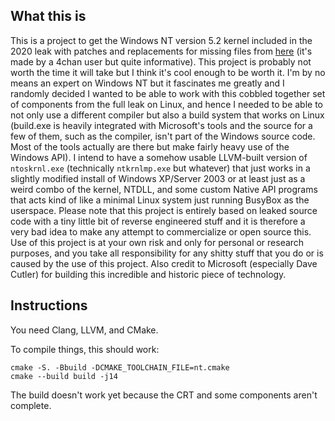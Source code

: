 ## What this is
This is a project to get the Windows NT version 5.2 kernel included in the 2020 leak with patches and replacements for missing files from [here](https://rentry.co/build-win2k3) (it's made by a 4chan user but quite informative).
This project is probably not worth the time it will take but I think it's cool enough to be worth it. I'm by no means an expert on Windows NT but it fascinates me greatly and I randomly decided I wanted to be able to work with this
cobbled together set of components from the full leak on Linux, and hence I needed to be able to not only use a different compiler but also a build system that works on Linux (build.exe is heavily integrated with Microsoft's tools and
the source for a few of them, such as the compiler, isn't part of the Windows source code. Most of the tools actually are there but make fairly heavy use of the Windows API). I intend to have a somehow usable LLVM-built version of
`ntoskrnl.exe` (technically `ntkrnlmp.exe` but whatever) that just works in a slightly modified install of Windows XP/Server 2003 or at least just as a weird combo of the kernel, NTDLL, and some custom Native API programs that acts
kind of like a minimal Linux system just running BusyBox as the userspace. Please note that this project is entirely based on leaked source code with a tiny little bit of reverse engineered stuff and it is therefore a very bad idea to
make any attempt to commercialize or open source this. Use of this project is at your own risk and only for personal or research purposes, and you take all responsibility for any shitty stuff that you do or is caused by the use of
this project. Also credit to Microsoft (especially Dave Cutler) for building this incredible and historic piece of technology.

## Instructions
You need Clang, LLVM, and CMake.

To compile things, this should work:
```shell
cmake -S. -Bbuild -DCMAKE_TOOLCHAIN_FILE=nt.cmake
cmake --build build -j14
```

The build doesn't work yet because the CRT and some components aren't complete.
